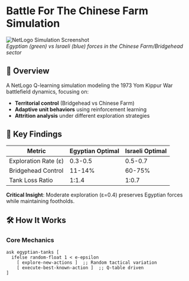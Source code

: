 # Battle For The Chinese Farm Simulation

![NetLogo Simulation Screenshot](./screenshot.png)  
*Egyptian (green) vs Israeli (blue) forces in the Chinese Farm/Bridgehead sector*

## 📌 Overview
A NetLogo Q-learning simulation modeling the 1973 Yom Kippur War battlefield dynamics, focusing on:
- **Territorial control** (Bridgehead vs Chinese Farm)
- **Adaptive unit behaviors** using reinforcement learning
- **Attrition analysis** under different exploration strategies

## 🎯 Key Findings
| Metric                | Egyptian Optimal | Israeli Optimal |
|-----------------------|------------------|-----------------|
| Exploration Rate (ε)  | 0.3-0.5          | 0.5-0.7         |
| Bridgehead Control    | 11-14%           | 60-75%          |
| Tank Loss Ratio       | 1:1.4            | 1:0.7           |

**Critical Insight**: Moderate exploration (ε=0.4) preserves Egyptian forces while maintaining footholds.

## 🛠️ How It Works
### Core Mechanics
```netlogo
ask egyptian-tanks [
  ifelse random-float 1 < e-epsilon 
    [ explore-new-actions ]  ;; Random tactical variation
    [ execute-best-known-action ]  ;; Q-table driven
]
